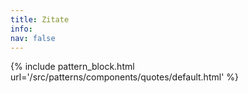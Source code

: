 ```yaml
---
title: Zitate
info:
nav: false
---
```


{% include pattern_block.html url='/src/patterns/components/quotes/default.html' %}
